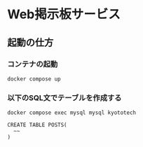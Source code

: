 # Web掲示板サービス
## 起動の仕方

### コンテナの起動
```
docker compose up
```
### 以下のSQL文でテーブルを作成する
```
docker compose exec mysql mysql kyototech
```

```
CREATE TABLE POSTS(
  ~~
)
```
